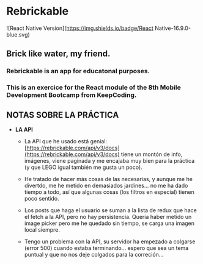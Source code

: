 #  Rebrickable


![React Native Version](https://img.shields.io/badge/React Native-16.9.0-blue.svg)

## Brick like water, my friend.

### Rebrickable is an app for educatonal purposes.
### This is an exercice for the React module of the 8th Mobile Development Bootcamp from KeepCoding.

## NOTAS SOBRE LA PRÁCTICA

* **LA API**
	* La API que he usado está genial: [https://rebrickable.com/api/v3/docs](https://rebrickable.com/api/v3/docs) tiene un montón de info, imágenes, viene paginada y me encajaba muy bien para la práctica (y que LEGO igual también me gusta un poco).
	
	* He tratado de hacer más cosas de las necesarias, y  aunque me he divertdo, me he metido en demasiados jardines... no me ha dado tiempo a todo, así que algunas cosas (los filtros en especial) tienen poco sentido.
	
	* Los posts que haga el usuario se suman a la lista de redux que hace el fetch a la API, pero no hay persistencia. Quería haber metido un image picker pero me he quedado sin tiempo, se carga una imagen local siempre.
	
	* Tengo un problema con la API, su servidor ha empezado a colgarse (error 500) cuando estaba terminando... espero que sea un tema puntual y que no nos deje colgados para la correción...
	
		


	
	